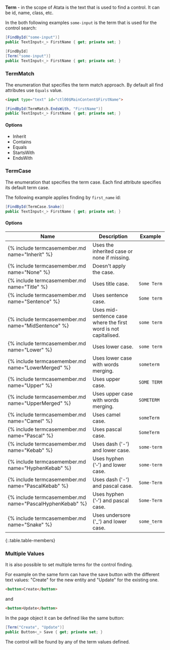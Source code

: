 **Term** - in the scope of Atata is the text that is used to find a control. It can be id, name, class, etc.

In the both following examples `some-input` is the term that is used for the control search:

```cs
[FindById("some-input")]
public TextInput<_> FirstName { get; private set; }
```
```cs
[FindById]
[Term("some-input")]
public TextInput<_> FirstName { get; private set; }
```

### TermMatch

The enumeration that specifies the term match approach. By default all find attributes use `Equals` value.

```html
<input type="text" id="ctl00$MainContent$FirstName">
```
```cs
[FindById(TermMatch.EndsWith, "FirstName")]
public TextInput<_> FirstName { get; private set; }
```

#### Options

* Inherit
* Contains
* Equals
* StartsWith
* EndsWith

### TermCase

The enumeration that specifies the term case. Each find attribute specifies its default term case.

The following example applies finding by `first_name` id:

```cs
[FindById(TermCase.Snake)]
public TextInput<_> FirstName { get; private set; }
```

#### Options

Name | Description | Example
---- | ----------- | -------------
{% include termcasemember.md name="Inherit" %} | Uses the inherited case or none if missing. |
{% include termcasemember.md name="None" %} | Doesn't apply the case. |
{% include termcasemember.md name="Title" %} | Uses title case. | `Some Term`
{% include termcasemember.md name="Sentence" %} | Uses sentence case. | `Some term`
{% include termcasemember.md name="MidSentence" %} | Uses mid-sentence case where the first word is not capitalised. | `some term`
{% include termcasemember.md name="Lower" %} | Uses lower case. | `some term`
{% include termcasemember.md name="LowerMerged" %} | Uses lower case with words merging. | `someterm`
{% include termcasemember.md name="Upper" %} | Uses upper case. | `SOME TERM`
{% include termcasemember.md name="UpperMerged" %} | Uses upper case with words merging. | `SOMETERM`
{% include termcasemember.md name="Camel" %} | Uses camel case. | `someTerm`
{% include termcasemember.md name="Pascal" %} | Uses pascal case. | `SomeTerm`
{% include termcasemember.md name="Kebab" %} | Uses dash ('-') and lower case. | `some-term`
{% include termcasemember.md name="HyphenKebab" %} | Uses hyphen ('‐') and lower case. | `some‐term`
{% include termcasemember.md name="PascalKebab" %} | Uses dash ('-') and pascal case. | `Some-Term`
{% include termcasemember.md name="PascalHyphenKebab" %} | Uses hyphen ('‐') and pascal case. | `Some‐Term`
{% include termcasemember.md name="Snake" %} | Uses undersore ('_') and lower case. | `some_term`
{:.table.table-members}

### Multiple Values
It is also possible to set multiple terms for the control finding.

For example on the same form can have the save button with the different text values: "Create" for the new entity and "Update" for the existing one.

```html
<button>Create</button>
```

and

```html
<button>Update</button>
```

In the page object it can be defined like the same button:

```cs
[Term("Create", "Update")]
public Button<_> Save { get; private set; }
```

The control will be found by any of the term values defined.